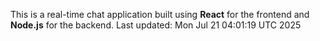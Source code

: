 This is a real-time chat application built using **React** for the frontend and **Node.js** for the backend.
Last updated: Mon Jul 21 04:01:19 UTC 2025
